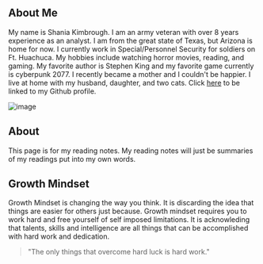 ## About Me
My name is Shania Kimbrough. I am an army veteran with over 8 years experience as an analyst. I am from the great state of Texas, but Arizona is home for now. I currently work in Special/Personnel Security for soldiers on Ft. Huachuca.  My hobbies include watching horror movies, reading, and gaming. My favorite author is Stephen King and my favorite game currently is cyberpunk 2077. I recently became a mother and I couldn't be happier. I live at home with my husband, daughter, and two cats.  Click [here](https://github.com/s8383783) to be linked to my Github profile. 

![image](https://user-images.githubusercontent.com/86278910/122862448-01cd5400-d2d6-11eb-96e3-071c4481c7c9.jpg)


## About

This page is for my reading notes. My reading notes will just be summaries of my readings put into my own words. 

## Growth Mindset 
Growth Mindset is changing the way you think. It is discarding the idea that things are easier for others just because. Growth mindset requires you to work hard and free yourself of  self imposed limitations. It is acknowleding that talents, skills and intelligence are all things that can be accomplished with hard work and dedication. 
> "The only things that overcome hard luck is hard  work."

